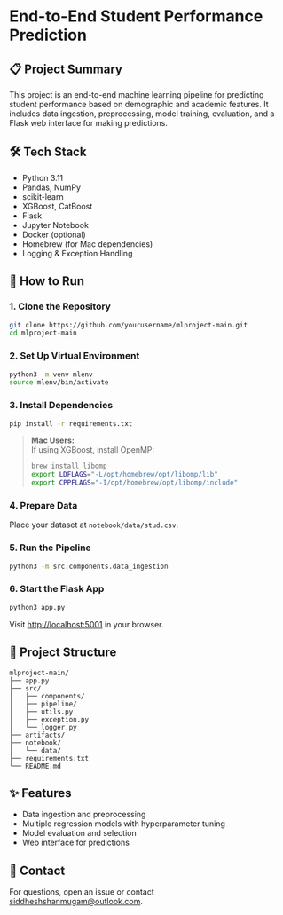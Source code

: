# End-to-End Student Performance Prediction

## 📋 Project Summary

This project is an end-to-end machine learning pipeline for predicting student performance based on demographic and academic features. It includes data ingestion, preprocessing, model training, evaluation, and a Flask web interface for making predictions.

## 🛠️ Tech Stack

- Python 3.11
- Pandas, NumPy
- scikit-learn
- XGBoost, CatBoost
- Flask
- Jupyter Notebook
- Docker (optional)
- Homebrew (for Mac dependencies)
- Logging & Exception Handling

## 🚀 How to Run

### 1. Clone the Repository

```sh
git clone https://github.com/yourusername/mlproject-main.git
cd mlproject-main
```

### 2. Set Up Virtual Environment

```sh
python3 -m venv mlenv
source mlenv/bin/activate
```

### 3. Install Dependencies

```sh
pip install -r requirements.txt
```

> **Mac Users:**  
> If using XGBoost, install OpenMP:
> ```sh
> brew install libomp
> export LDFLAGS="-L/opt/homebrew/opt/libomp/lib"
> export CPPFLAGS="-I/opt/homebrew/opt/libomp/include"
> ```

### 4. Prepare Data

Place your dataset at `notebook/data/stud.csv`.

### 5. Run the Pipeline

```sh
python3 -m src.components.data_ingestion
```

### 6. Start the Flask App

```sh
python3 app.py
```

Visit [http://localhost:5001](http://localhost:5001) in your browser.

## 📁 Project Structure

```
mlproject-main/
├── app.py
├── src/
│   ├── components/
│   ├── pipeline/
│   ├── utils.py
│   ├── exception.py
│   └── logger.py
├── artifacts/
├── notebook/
│   └── data/
├── requirements.txt
└── README.md
```

## ✨ Features

- Data ingestion and preprocessing
- Multiple regression models with hyperparameter tuning
- Model evaluation and selection
- Web interface for predictions

## 📧 Contact

For questions, open an issue or contact [siddheshshanmugam@outlook.com](mailto:siddheshshanmugam@outlook.com).